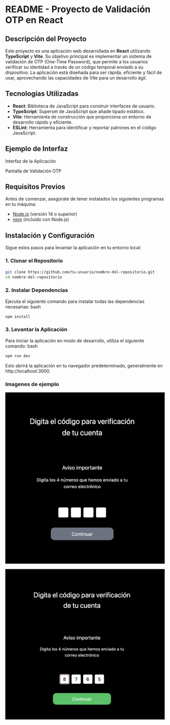 # README - Proyecto de Validación OTP en React

## Descripción del Proyecto

Este proyecto es una aplicación web desarrollada en **React** utilizando **TypeScript** y **Vite**. Su objetivo principal es implementar un sistema de validación de OTP (One-Time Password), que permite a los usuarios verificar su identidad a través de un código temporal enviado a su dispositivo. La aplicación está diseñada para ser rápida, eficiente y fácil de usar, aprovechando las capacidades de Vite para un desarrollo ágil.

## Tecnologías Utilizadas

- **React**: Biblioteca de JavaScript para construir interfaces de usuario.
- **TypeScript**: Superset de JavaScript que añade tipado estático.
- **Vite**: Herramienta de construcción que proporciona un entorno de desarrollo rápido y eficiente.
- **ESLint**: Herramienta para identificar y reportar patrones en el código JavaScript.

## Ejemplo de Interfaz

Interfaz de la Aplicación

Pantalla de Validación OTP

## Requisitos Previos

Antes de comenzar, asegúrate de tener instalados los siguientes programas en tu máquina:

- [Node.js](https://nodejs.org/) (versión 14 o superior)
- [npm](https://www.npmjs.com/) (incluido con Node.js)

## Instalación y Configuración

Sigue estos pasos para levantar la aplicación en tu entorno local:

### 1. Clonar el Repositorio

```bash
git clone https://github.com/tu-usuario/nombre-del-repositorio.git
cd nombre-del-repositorio
```

###  2. Instalar Dependencias
Ejecuta el siguiente comando para instalar todas las dependencias necesarias:
bash
```bash
npm install
```

### 3. Levantar la Aplicación
Para iniciar la aplicación en modo de desarrollo, utiliza el siguiente comando:
bash

```bash
npm run dev
```

Esto abrirá la aplicación en tu navegador predeterminado, generalmente en http://localhost:3000.

### Imagenes de ejemplo

![alt text](image.png)

![alt text](image-1.png)
